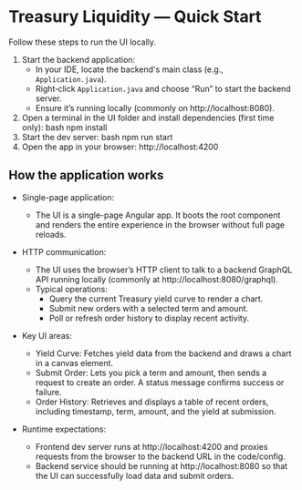 # Treasury Liquidity — Quick Start

Follow these steps to run the UI locally.

1) Start the backend application:
    - In your IDE, locate the backend's main class (e.g., `Application.java`).
    - Right‑click `Application.java` and choose “Run” to start the backend server.
    - Ensure it’s running locally (commonly on http://localhost:8080).
2) Open a terminal in the UI folder and install dependencies (first time only): bash npm install
3) Start the dev server: bash npm run start
4) Open the app in your browser: http://localhost:4200

## How the application works

- Single-page application:
  - The UI is a single-page Angular app. It boots the root component and renders the entire experience in the browser without full page reloads.

- HTTP communication:
  - The UI uses the browser’s HTTP client to talk to a backend GraphQL API running locally (commonly at http://localhost:8080/graphql).
  - Typical operations:
    - Query the current Treasury yield curve to render a chart.
    - Submit new orders with a selected term and amount.
    - Poll or refresh order history to display recent activity.

- Key UI areas:
  - Yield Curve: Fetches yield data from the backend and draws a chart in a canvas element.
  - Submit Order: Lets you pick a term and amount, then sends a request to create an order. A status message confirms success or failure.
  - Order History: Retrieves and displays a table of recent orders, including timestamp, term, amount, and the yield at submission.

- Runtime expectations:
  - Frontend dev server runs at http://localhost:4200 and proxies requests from the browser to the backend URL in the code/config.
  - Backend service should be running at http://localhost:8080 so that the UI can successfully load data and submit orders.









